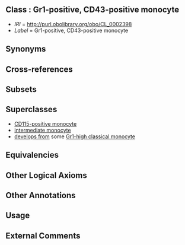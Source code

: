 
## Class : Gr1-positive, CD43-positive monocyte

 * *IRI* = http://purl.obolibrary.org/obo/CL_0002398
 * *Label* = Gr1-positive, CD43-positive monocyte

## Synonyms


## Cross-references


## Subsets


## Superclasses

 * [CD115-positive monocyte](../../CL/22/CL_0001022.md)
 * [intermediate monocyte](../../CL/93/CL_0002393.md)
 * [develops from](../../RO/02/RO_0002202.md) some [Gr1-high classical monocyte](../../CL/95/CL_0002395.md)

## Equivalencies


## Other Logical Axioms


## Other Annotations


## Usage


## External Comments

